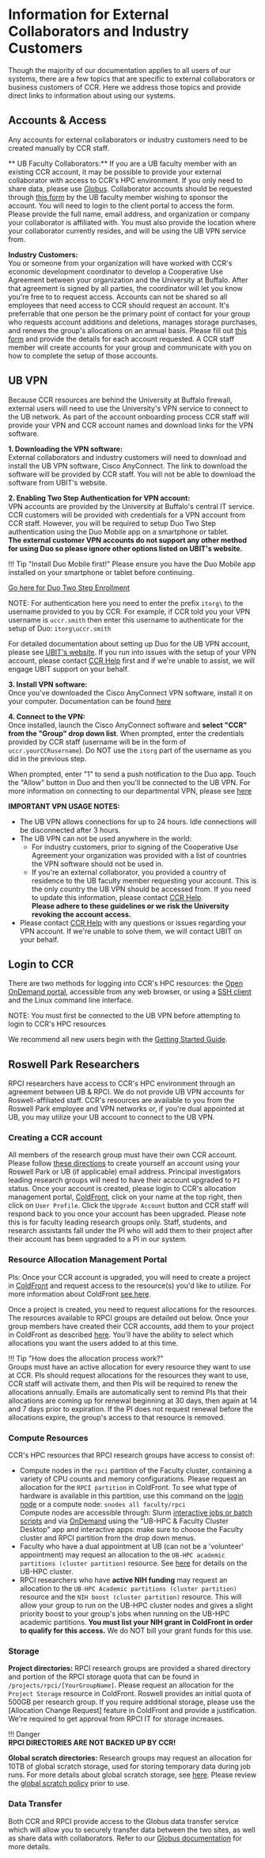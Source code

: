 # Information for External Collaborators and Industry Customers  

Though the majority of our documentation applies to all users of our systems, there are a few topics that are specific to external collaborators or business customers of CCR.  Here we address those topics and provide direct links to information about using our systems.  

## Accounts & Access  

Any accounts for external collaborators or industry customers need to be created manually by CCR staff.  

** UB Faculty Collaborators:**
If you are a UB faculty member with an existing CCR account, it may be possible to provide your external collaborator with access to CCR's HPC environment.  If you only need to share data, please use [Globus](../hpc/data-transfer.md#globus-transfers). Collaborator accounts should be requested through [this form](https://ubuffalo.teamdynamix.com/TDClient/55/Portal/Requests/ServiceDet?ID=386) by the UB faculty member wishing to sponsor the account.  You will need to login to the client portal to access the form.  Please provide the full name, email address, and organization or company your collaborator is affiliated with.  You must also provide the location where your collaborator currently resides, and will be using the UB VPN service from.  


**Industry Customers:**  
You or someone from your organization will have worked with CCR's economic development coordinator to develop a Cooperative Use Agreement between your organization and the University at Buffalo.  After that agreement is signed by all parties, the coordinator will let you know you're free to to request access.  Accounts can not be shared so all employees that need access to CCR should request an account.  It's preferrable that one person be the primary point of contact for your group who requests account additions and deletions, manages storage purchases, and renews the group's allocations on an annual basis.  Please fill out [this form](https://ubuffalo.teamdynamix.com/TDClient/55/Portal/Requests/ServiceDet?ID=438) and provide the details for each account requested.  A CCR staff member will create accounts for your group and communicate with you on how to complete the setup of those accounts.  

## UB VPN  

Because CCR resources are behind the University at Buffalo firewall, external users will need to use the University's VPN service to connect to the UB network.  As part of the account onboarding process CCR staff will provide your VPN and CCR account names and download links for the VPN software.  

**1. Downloading the VPN software:**  
External collaborators and industry customers will need to download and install the UB VPN software, Cisco AnyConnect.  The link to download the software will be provided by CCR staff.  You will not be able to download the software from UBIT's website.

**2. Enabling Two Step Authentication for VPN account:**  
VPN accounts are provided by the University at Buffalo's central IT service.  CCR customers will be provided with credentials for a VPN account from CCR staff.  However, you will be required to setup Duo Two Step authentication using the Duo Mobile app on a smartphone or tablet.  
**The external customer VPN accounts do not support any other method for using Duo so please ignore other options listed on UBIT's website.**

!!! Tip "Install Duo Mobile first!"
    Please ensure you have the Duo Mobile app installed on your smartphone or tablet before continuing.

[Go here for Duo Two Step Enrollment](https://twostep.buffalo.edu/)

NOTE:  For authentication here you need to enter the prefix `itorg\` to the username provided to you by CCR.  For example, if CCR told you your VPN username is `uccr.smith` then enter this username to authenticate for the setup of Duo:  `itorg\uccr.smith`

For detailed documentation about setting up Duo for the UB VPN account, please see [UBIT's website](https://www.buffalo.edu/ubit/duo).  If you run into issues with the setup of your VPN account, please contact [CCR Help](https://ubuffalo.teamdynamix.com/TDClient/55/Portal/Requests/ServiceDet?ID=419) first and if we're unable to assist, we will engage UBIT support on your behalf.  

**3. Install VPN software:**  
Once you've downloaded the Cisco AnyConnect VPN software, install it on your computer.  Documentation can be found [here](https://www.buffalo.edu/ubit/service-guides/connecting/vpn.html)  

**4. Connect to the VPN:**  
Once installed, launch the Cisco AnyConnect software and **select "CCR" from the "Group" drop down list**.  When prompted, enter the credentials provided by CCR staff (username will be in the form of `uccr.yourCCRusername`).  Do NOT use the `itorg` part of the username as you did in the previous step.  

When prompted, enter "1" to send a push notification to the Duo app.  Touch the "Allow" button in Duo and then you'll be connected to the UB VPN.  For more information on connecting to our departmental VPN, please see [here](https://www.buffalo.edu/ubit/service-guides/connecting/departmental-vpn.html)  

**IMPORTANT VPN USAGE NOTES:**  

- The UB VPN allows connections for up to 24 hours.  Idle connections will be disconnected after 3 hours.  
- The UB VPN can not be used anywhere in the world:  
    - For industry customers, prior to signing of the Cooperative Use Agreement your organization was provided with a list of countries the VPN software should not be used in.  
    - If you're an external collaborator, you provided a country of residence to the UB faculty member requesting your account.  This is the only country the UB VPN should be accessed from.  If you need to update this information, please contact [CCR Help](https://ubuffalo.teamdynamix.com/TDClient/55/Portal/Requests/ServiceDet?ID=419).  
  **Please adhere to these guidelines or we risk the University revoking the account access.**  
- Please contact [CCR Help](https://ubuffalo.teamdynamix.com/TDClient/55/Portal/Requests/ServiceDet?ID=419) with any questions or issues regarding your VPN account.  If we're unable to solve them, we will contact UBIT on your behalf.  

## Login to CCR  

There are two methods for logging into CCR's HPC resources: the [Open OnDemand portal](../portals/ood.md), accessible from any web browser, or using a [SSH client](../hpc/login.md) and the Linux command line interface.  

NOTE: You must first be connected to the UB VPN before attempting to login to CCR's HPC resources 

We recommend all new users begin with the [Getting Started Guide](../getting-started.md).  


## Roswell Park Researchers  

RPCI researchers have access to CCR's HPC environment through an agreement between UB & RPCI.  We do not provide UB VPN accounts for Roswell-affiliated staff.  CCR's resources are available to you from the Roswell Park employee and VPN networks or, if you're dual appointed at UB, you may utilize your UB account to connect to the UB VPN.  

### Creating a CCR account  

All members of the research group must have their own CCR account.  Please follow [these directions](../getting-access.md) to create yourself an account using your Roswell Park or UB (if applicable) email address.  Principal investigators leading research groups will need to have their account upgraded to `PI` status.  Once your account is created, please login to CCR's allocation management portal, [ColdFront](https://coldfront.ccr.buffalo.edu), click on your name at the top right, then click on `User Profile`.  Click the `Upgrade Account` button and CCR staff will respond back to you once your account has been upgraded.  Please note this is for faculty leading research groups only.  Staff, students, and research assistants fall under the PI who will add them to their project after their account has been upgraded to a PI in our system.  

### Resource Allocation Management Portal  

PIs: Once your CCR account is upgraded, you will need to create a project in [ColdFront](https://coldfront.ccr.buffalo.edu) and request access to the resource(s) you'd like to utilize.  For more information about ColdFront [see here](../portals/coldfront.md).  

Once a project is created, you need to request allocations for the resources.  The resources available to RPCI groups are detailed out below.  Once your group members have created their CCR accounts, add them to your project in ColdFront as described [here](../portals/coldfront.md#add-or-remove-users).  You'll have the ability to select which allocations you want the users added to at this time.


!!! Tip "How does the allocation process work?"  
    Groups must have an active allocation for every resource they want to use at CCR.  PIs should request allocations for the resources they want to use, CCR staff will activate them, and then PIs will be required to renew the allocations annually.  Emails are automatically sent to remind PIs that their allocations are coming up for renewal beginning at 30 days, then again at 14 and 7 days prior to expiration.  If the PI does not request renewal before the allocations expire, the group's access to that resource is removed.


### Compute Resources  

CCR's HPC resources that RPCI research groups have access to consist of:

- Compute nodes in the `rpci` partition of the Faculty cluster, containing a variety of CPU counts and memory configurations.  Please request an allocation for the `RPCI partition` in ColdFront.  To see what type of hardware is available in this partition, use this command on the [login node](../hpc/clusters.md#login-nodes) or a compute node:  `snodes all faculty/rpci`  
Compute nodes are accessible through:
Slurm [interactive jobs or batch scripts](../hpc/jobs.md) and via [OnDemand](../portals/ood.md) using the "UB-HPC & Faculty Cluster Desktop" app and interactive apps: make sure to choose the Faculty cluster and RPCI partition from the drop down menus.
- Faculty who have a dual appointment at UB (can not be a 'volunteer' appointment) may request an allocation to the `UB-HPC academic partitions (cluster partition)` resource. See [here](../hpc/clusters.md) for details on the UB-HPC cluster.
- RPCI researchers who have **active NIH funding** may request an allocation to the `UB-HPC Academic partitions (cluster partition)` resource and the `NIH boost (cluster partition)` resource.  This will allow your group to run on the UB-HPC cluster nodes and gives a slight priority boost to your group's jobs when running on the UB-HPC academic partitions.  **You must list your NIH grant in ColdFront in order to qualify for this access.**  We do NOT bill your grant funds for this use.

### Storage

**Project directories:**  RPCI research groups are provided a shared directory and portion of the RPCI storage quota that can be found in `/projects/rpci/[YourGroupName]`.  Please request an allocation for the `Project Storage` resource in ColdFront.  Roswell provides an initial quota of 500GB per research group.  If you require additional storage, please use the [Allocation Change Request] feature in ColdFront and provide a justification.  We're required to get approval from RPCI IT for storage increases.  

!!! Danger  
    **RPCI DIRECTORIES ARE NOT BACKED UP BY CCR!**

**Global scratch directories:**  Research groups may request an allocation for 10TB of global scratch storage, used for storing temporary data during job runs.  For more details about global scratch storage, see [here](../hpc/storage.md#global-scratch).  Please review the [global scratch policy](../policies/misuse.md#scratch-usage-policies) prior to use.  

### Data Transfer  

Both CCR and RPCI provide access to the Globus data transfer service which will allow you to securely transfer data between the two sites, as well as share data with collaborators.  Refer to our [Globus documentation](../hpc/data-transfer.md#globus-transfers) for more details.



